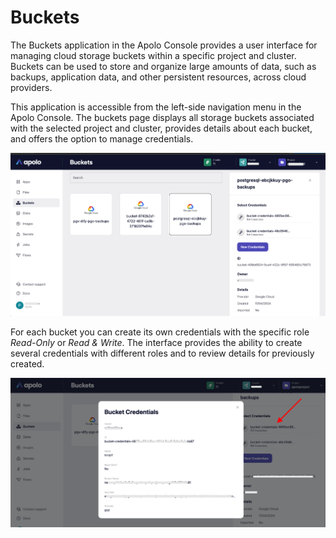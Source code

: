 # Buckets

The Buckets application in the Apolo Console provides a user interface for managing cloud storage buckets within a specific project and cluster. Buckets can be used to store and organize large amounts of data, such as backups, application data, and other persistent resources, across cloud providers.

This application is accessible from the left-side navigation menu in the Apolo Console. The buckets page displays all storage buckets associated with the selected project and cluster, provides details about each bucket, and offers the option to manage credentials.

![](../../../.gitbook/assets/buckets.png)

For each bucket you can create its own credentials with the specific role _Read-Only_ or _Read & Write_. The interface provides the ability to create several credentials with different roles and to review details for previously created.

![](../../../.gitbook/assets/buckets_cred_det.png)
